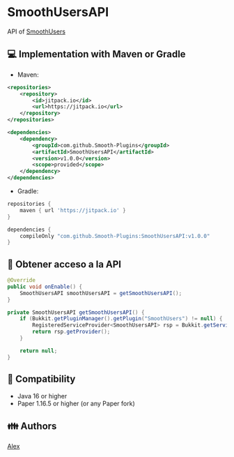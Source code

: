 # SmoothUsersAPI

API of [SmoothUsers](https://github.com/Smooth-Plugins/SmoothUsers)

## 💻 Implementation with Maven or Gradle
- Maven:
```xml
<repositories>
    <repository>
        <id>jitpack.io</id>
        <url>https://jitpack.io</url>
    </repository>
</repositories>

<dependencies>
    <dependency>
        <groupId>com.github.Smooth-Plugins</groupId>
        <artifactId>SmoothUsersAPI</artifactId>
        <version>v1.0.0</version>
        <scope>provided</scope>
    </dependency>
</dependencies>
```
- Gradle:
```groovy
repositories {
    maven { url 'https://jitpack.io' }
}

dependencies {
    compileOnly "com.github.Smooth-Plugins:SmoothUsersAPI:v1.0.0"
}
```

## 🧾 Obtener acceso a la API
```java
@Override
public void onEnable() {
    SmoothUsersAPI smoothUsersAPI = getSmoothUsersAPI();
}

private SmoothUsersAPI getSmoothUsersAPI() {
    if (Bukkit.getPluginManager().getPlugin("SmoothUsers") != null) {
        RegisteredServiceProvider<SmoothUsersAPI> rsp = Bukkit.getServicesManager().getRegistration(SmoothUsersAPI.class);
        return rsp.getProvider();
    }

    return null;
}
```

## 🔭 Compatibility

- Java 16 or higher
- Paper 1.16.5 or higher (or any Paper fork)


## 👪 Authors

[Alex](https://github.com/alexcastro1919)

